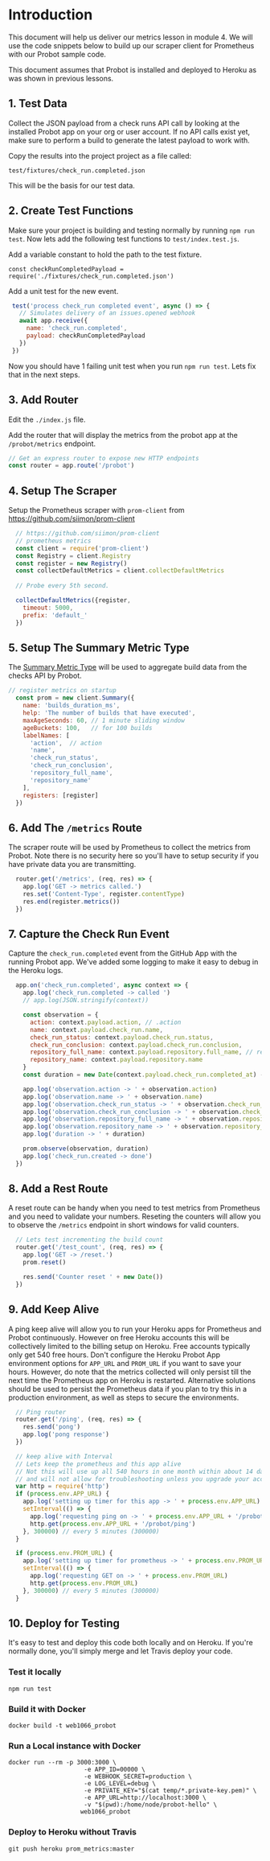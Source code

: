 # Introduction

This document will help us deliver our metrics lesson in module 4. We will use
the code snippets below to build up our scraper client for Prometheus with our
Probot sample code.

This document assumes that Probot is installed and deployed to Heroku as was shown in previous lessons.

## 1. Test Data

Collect the JSON payload from a check runs API call by looking at the installed Probot app on your org or user account. If no API calls exist yet, make sure to perform a build to generate the latest payload to work with.

Copy the results into the project project as a file called:
```
test/fixtures/check_run.completed.json
```

This will be the basis for our test data.

## 2. Create Test Functions

Make sure your project is building and testing normally by running `npm run test`. Now lets add the following test functions to `test/index.test.js`.

Add a variable constant to hold the path to the test fixture.
```
const checkRunCompletedPayload = require('./fixtures/check_run.completed.json')
```

Add a unit test for the new event.
```js
 test('process check_run completed event', async () => {
   // Simulates delivery of an issues.opened webhook
   await app.receive({
     name: 'check_run.completed',
     payload: checkRunCompletedPayload
   })
 })
```

Now you should have 1 failing unit test when you run `npm run test`. Lets fix that in the next steps.

## 3.  Add Router

Edit the `./index.js` file.

Add the router that will display the metrics from the probot app at the `/probot/metrics` endpoint.

```js
// Get an express router to expose new HTTP endpoints
const router = app.route('/probot')
```

## 4. Setup The Scraper

Setup the Prometheus scraper with `prom-client` from https://github.com/siimon/prom-client

```js
  // https://github.com/siimon/prom-client
  // prometheus metrics
  const client = require('prom-client')
  const Registry = client.Registry
  const register = new Registry()
  const collectDefaultMetrics = client.collectDefaultMetrics
  
  // Probe every 5th second.

  collectDefaultMetrics({register,
    timeout: 5000,
    prefix: 'default_'
  })
```

## 5. Setup The Summary Metric Type

The [Summary Metric Type](https://prometheus.io/docs/concepts/metric_types/#summary) will be used to aggregate build data from the checks API by Probot.

```js
// register metrics on startup
  const prom = new client.Summary({
    name: 'builds_duration_ms',
    help: 'The number of builds that have executed',
    maxAgeSeconds: 60, // 1 minute sliding window
    ageBuckets: 100,   // for 100 builds
    labelNames: [
      'action',  // action
      'name',
      'check_run_status',
      'check_run_conclusion',
      'repository_full_name',
      'repository_name'
    ],
    registers: [register]
  })
```

## 6. Add The `/metrics` Route

The scraper route will be used by Prometheus to collect the metrics from Probot. Note there is no security here
so you'll have to setup security if you have private data you are transmitting.

```js
  router.get('/metrics', (req, res) => {
    app.log('GET -> metrics called.')
    res.set('Content-Type', register.contentType)
    res.end(register.metrics())
  })
```

## 7. Capture the Check Run Event

Capture the `check_run.completed` event from the GitHub App with the running Probot app. We've added some logging to make it easy to debug in the Heroku logs.

```js
  app.on('check_run.completed', async context => {
    app.log('check_run.completed -> called ')
    // app.log(JSON.stringify(context))

    const observation = {
      action: context.payload.action, // .action
      name: context.payload.check_run.name,
      check_run_status: context.payload.check_run.status,
      check_run_conclusion: context.payload.check_run.conclusion,
      repository_full_name: context.payload.repository.full_name, // repository.full_name
      repository_name: context.payload.repository.name
    }
    const duration = new Date(context.payload.check_run.completed_at) - new             Date(context.payload.check_run.started_at)

    app.log('observation.action -> ' + observation.action)
    app.log('observation.name -> ' + observation.name)
    app.log('observation.check_run_status -> ' + observation.check_run_status)
    app.log('observation.check_run_conclusion -> ' + observation.check_run_conclusion)
    app.log('observation.repository_full_name -> ' + observation.repository_full_name)
    app.log('observation.repository_name -> ' + observation.repository_name)
    app.log('duration -> ' + duration)

    prom.observe(observation, duration)
    app.log('check_run.created -> done')
  })

```

## 8. Add a Rest Route

A reset route can be handy when you need to test metrics from Prometheus and you need to validate your numbers.
Reseting the counters will allow you to observe the `/metrics` endpoint in short windows for valid counters.

```js
  // Lets test incrementing the build count
  router.get('/test_count', (req, res) => {
    app.log('GET -> /reset.')
    prom.reset()

    res.send('Counter reset ' + new Date())
  })
```

## 9. Add Keep Alive

A ping keep alive will allow you to run your Heroku apps for Prometheus and Probot continuously. However on
free Heroku accounts this will be collectively limited to the billing setup on Heroku. Free accounts typically only
get 540 free hours. Don't configure the Heroku Probot App environment options for `APP_URL` and `PROM_URL` if you
want to save your hours. However, do note that the metrics collected will only persist till the next time the
Prometheus app on Heroku is restarted. Alternative solutions should be used to persist the Prometheus data if you
plan to try this in a production environment, as well as steps to secure the environments.

```js
  // Ping router
  router.get('/ping', (req, res) => {
    res.send('pong')
    app.log('pong response')
  })

  // keep alive with Interval
  // Lets keep the prometheus and this app alive
  // Not this will use up all 540 hours in one month within about 14 days
  // and will not allow for troubleshooting unless you upgrade your account
  var http = require('http')
  if (process.env.APP_URL) {
    app.log('setting up timer for this app -> ' + process.env.APP_URL)
    setInterval(() => {
      app.log('requesting ping on -> ' + process.env.APP_URL + '/probot/ping')
      http.get(process.env.APP_URL + '/probot/ping')
    }, 300000) // every 5 minutes (300000)
  }

  if (process.env.PROM_URL) {
    app.log('setting up timer for prometheus -> ' + process.env.PROM_URL)
    setInterval(() => {
      app.log('requesting GET on -> ' + process.env.PROM_URL)
      http.get(process.env.PROM_URL)
    }, 300000) // every 5 minutes (300000)
  }
```

## 10. Deploy for Testing

It's easy to test and deploy this code both locally and on Heroku.
If you're normally done, you'll simply merge and let Travis deploy your code.

### Test it locally
```
npm run test
```

### Build it with Docker

```
docker build -t web1066_probot
```

### Run a Local instance with Docker

```
docker run --rm -p 3000:3000 \
                     -e APP_ID=00000 \
                     -e WEBHOOK_SECRET=production \
                     -e LOG_LEVEL=debug \
                     -e PRIVATE_KEY="$(cat temp/*.private-key.pem)" \
                     -e APP_URL=http://localhost:3000 \
                     -v "$(pwd):/home/node/probot-hello" \
                    web1066_probot
```

### Deploy to Heroku without Travis

```
git push heroku prom_metrics:master
```
